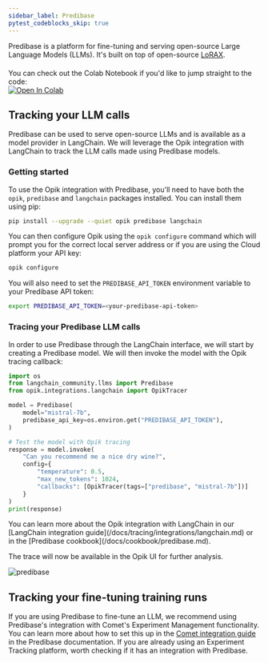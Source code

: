 ```yaml
---
sidebar_label: Predibase
pytest_codeblocks_skip: true
---
```


Predibase is a platform for fine-tuning and serving open-source Large Language Models (LLMs). It's built on top of open-source [LoRAX](https://loraexchange.ai/).

<div style="display: flex; align-items: center; flex-wrap: wrap; margin: 20px 0;">
  <span style="margin-right: 10px;">You can check out the Colab Notebook if you'd like to jump straight to the code:</span>
  <a href="https://colab.research.google.com/github/comet-ml/opik/blob/main/apps/opik-documentation/documentation/docs/cookbook/predibase.ipynb" target="_blank" rel="noopener noreferrer">
    <img src="https://colab.research.google.com/assets/colab-badge.svg" alt="Open In Colab" style="vertical-align: middle;"/>
  </a>
</div>

## Tracking your LLM calls

Predibase can be used to serve open-source LLMs and is available as a model provider in LangChain. We will leverage the Opik integration with LangChain to track the LLM calls made using Predibase models.

### Getting started

To use the Opik integration with Predibase, you'll need to have both the `opik`, `predibase` and `langchain` packages installed. You can install them using pip:

```bash
pip install --upgrade --quiet opik predibase langchain
```

You can then configure Opik using the `opik configure` command which will prompt you for the correct local server address or if you are using the Cloud platform your API key:

```bash
opik configure
```

You will also need to set the `PREDIBASE_API_TOKEN` environment variable to your Predibase API token:

```bash
export PREDIBASE_API_TOKEN=<your-predibase-api-token>
```

### Tracing your Predibase LLM calls

In order to use Predibase through the LangChain interface, we will start by creating a Predibase model. We will then invoke the model with the Opik tracing callback:

```python
import os
from langchain_community.llms import Predibase
from opik.integrations.langchain import OpikTracer

model = Predibase(
    model="mistral-7b",
    predibase_api_key=os.environ.get("PREDIBASE_API_TOKEN"),
)

# Test the model with Opik tracing
response = model.invoke(
    "Can you recommend me a nice dry wine?",
    config={
        "temperature": 0.5,
        "max_new_tokens": 1024,
        "callbacks": [OpikTracer(tags=["predibase", "mistral-7b"])]
    }
)
print(response)
```

<Tip>
You can learn more about the Opik integration with LangChain in our [LangChain integration guide](/docs/tracing/integrations/langchain.md) or in the [Predibase cookbook](/docs/cookbook/predibase.md).
</Tip>

The trace will now be available in the Opik UI for further analysis.

![predibase](/img/tracing/predibase_opik_trace.png)

## Tracking your fine-tuning training runs

If you are using Predibase to fine-tune an LLM, we recommend using Predibase's integration with Comet's Experiment Management functionality. You can learn more about how to set this up in the [Comet integration guide](https://docs.predibase.com/user-guide/integrations/comet) in the Predibase documentation. If you are already using an Experiment Tracking platform, worth checking if it has an integration with Predibase.
